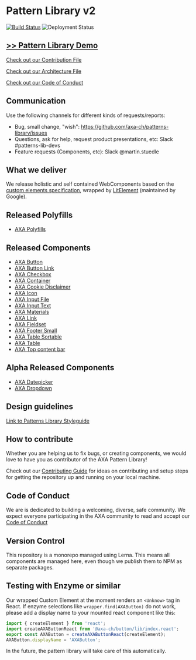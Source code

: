 # Pattern Library v2

[![Build Status](https://travis-ci.org/axa-ch/patterns-library.svg?branch=develop)](https://travis-ci.org/axa-ch/patterns-library)
![Deployment Status](https://ach-azureforge-iss.vsrm.visualstudio.com/_apis/public/Release/badge/4ad0f0a6-2ec1-465f-99a1-4c3726de6d35/1/3)

## [>> Pattern Library Demo](https://patterns.axa.ch)

[Check out our Contribution File](https://github.com/axa-ch/patterns-library/blob/develop/CONTRIBUTION.md#rules-and-lintings)

[Check out our Architecture File](https://github.com/axa-ch/patterns-library/blob/develop/ARCHITECTURE.md)

[Check out our Code of Conduct](https://github.com/axa-ch/patterns-library/blob/develop/CODE_OF_CONDUCT.md)

## Communication

Use the following channels for different kinds of requests/reports:
- Bug, small change, "wish": https://github.com/axa-ch/patterns-library/issues
- Questions, ask for help, request product presentations, etc: Slack #patterns-lib-devs
- Feature requests (Components, etc): Slack @martin.stuedle

## What we deliver
We release holistic and self contained WebComponents based on the [custom elements specification](https://html.spec.whatwg.org/multipage/custom-elements.html), wrapped by [LitElement](https://github.com/Polymer/lit-element) (maintained by Google).

## Released Polyfills
- [AXA Polyfills](https://github.com/axa-ch/patterns-library/tree/develop/src/components/05-utils/polyfill)

## Released Components
- [AXA Button](https://github.com/axa-ch/patterns-library/tree/develop/src/components/10-atoms/button)
- [AXA Button Link](https://github.com/axa-ch/patterns-library/tree/develop/src/components/10-atoms/button-link)
- [AXA Checkbox](https://github.com/axa-ch/patterns-library/tree/develop/src/components/10-atoms/checkbox)
- [AXA Container](https://github.com/axa-ch/patterns-library/tree/develop/src/components/30-organisms/container)
- [AXA Cookie Disclaimer](https://github.com/axa-ch/patterns-library/tree/develop/src/components/20-molecules/cookie-disclaimer)
- [AXA Icon](https://github.com/axa-ch/patterns-library/tree/develop/src/components/10-atoms/icon)
- [AXA Input File](https://github.com/axa-ch/patterns-library/tree/develop/src/components/10-atoms/input-file)
- [AXA Input Text](https://github.com/axa-ch/patterns-library/tree/develop/src/components/10-atoms/input-text)
- [AXA Materials](https://github.com/axa-ch/patterns-library/tree/develop/src/components/00-materials)
- [AXA Link](https://github.com/axa-ch/patterns-library/tree/develop/src/components/10-atoms/link)
- [AXA Fieldset](https://github.com/axa-ch/patterns-library/tree/develop/src/components/10-atoms/fieldset)
- [AXA Footer Small](https://github.com/axa-ch/patterns-library/tree/develop/src/components/20-molecules/footer-small)
- [AXA Table Sortable](https://github.com/axa-ch/patterns-library/tree/develop/src/components/30-organisms/table-sortable)
- [AXA Table](https://github.com/axa-ch/patterns-library/tree/develop/src/components/30-organisms/table)
- [AXA Top content bar](https://github.com/axa-ch/patterns-library/tree/develop/src/components/20-molecules/top-content-bar)

## Alpha Released Components
- [AXA Datepicker](https://github.com/axa-ch/patterns-library/tree/develop/src/components/20-molecules/datepicker)
- [AXA Dropdown](https://github.com/axa-ch/patterns-library/tree/develop/src/components/20-molecules/dropdown)

## Design guidelines
[Link to Patterns Library Styleguide](https://github.com/axa-ch/patterns-library-styleguide)

## How to contribute
Whether you are helping us to fix bugs, or creating components,
we would love to have you as contributor of the AXA Pattern Library!

Check out our [Contributing Guide](https://github.com/axa-ch/patterns-library/tree/develop/CONTRIBUTION.md) for ideas on contributing and setup steps for getting the repository up and running on your local machine.

## Code of Conduct
We are is dedicated to building a welcoming, diverse, safe community. We expect everyone participating in the AXA community to read and accept our [Code of Conduct](https://github.com/axa-ch/patterns-library/tree/develop/CODE_OF_CONDUCT.md)

## Version Control
This repository is a monorepo managed using Lerna. This means all components are managed here, even though we publish them to NPM as separate packages.

## Testing with Enzyme or similar
Our wrapped Custom Element at the moment renders an `<Unknow>` tag in React. If enzyme selections like `wrapper.find(AXAButton)` do not work, please add a display name to your mounted react component like this:

```js
import { createElement } from 'react';
import createAXAButtonReact from '@axa-ch/button/lib/index.react';
export const AXAButton = createAXAButtonReact(createElement);
AXAButton.displayName = 'AXAButton';
```
In the future, the pattern library will take care of this automatically.
